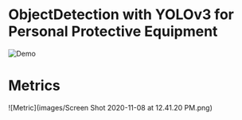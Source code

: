 # ObjectDetection with YOLOv3 for Personal Protective Equipment

![Demo](images/animation.gif)

# Metrics

![Metric](images/Screen Shot 2020-11-08 at 12.41.20 PM.png)
